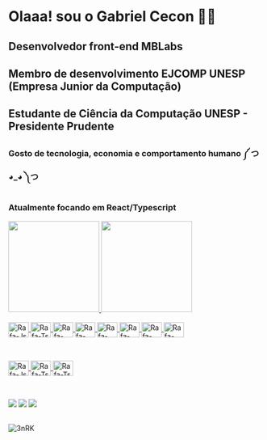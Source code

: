 # Olaaa! sou o Gabriel Cecon 🙋‍♂️
## Desenvolvedor front-end MBLabs
## Membro de desenvolvimento EJCOMP UNESP (Empresa Junior da Computação)
## Estudante de Ciência da Computação UNESP - Presidente Prudente
### Gosto de tecnologia, economia e comportamento humano ༼ つ ◕_◕ ༽つ

### Atualmente focando em React/Typescript

<div>
  <a href="https://github.com/ceconcarlsen">
  <img height="180em" src="https://github-readme-stats.vercel.app/api?username=ceconcarlsen&show_icons=true&theme=react&include_all_commits=true&count_private=true"/>
  <img height="180em" src="https://github-readme-stats.vercel.app/api/top-langs/?username=ceconcarlsen&layout=compact&langs_count=7&theme=react"/>
</div>
 
 <div style="display: inline_block"><br>
  <img align="center" alt="Rafa-Js" height="30" width="40" src="https://cdn.jsdelivr.net/gh/devicons/devicon/icons/c/c-original.svg">
  <img align="center" alt="Rafa-Ts" height="30" width="40" src="https://cdn.jsdelivr.net/gh/devicons/devicon/icons/java/java-original.svg">
  <img align="center" alt="Rafa-React" height="30" width="40" src="https://cdn.jsdelivr.net/gh/devicons/devicon/icons/python/python-original.svg">
  <img align="center" alt="Rafa-Csharp" height="30" width="40" src="https://cdn.jsdelivr.net/gh/devicons/devicon/icons/mysql/mysql-original.svg">
  <img align="center" alt="Rafa-CSS" height="30" width="40" src="https://cdn.jsdelivr.net/gh/devicons/devicon/icons/javascript/javascript-original.svg">
  <img align="center" alt="Rafa-CSS" height="30" width="40" src="https://cdn.jsdelivr.net/gh/devicons/devicon/icons/typescript/typescript-original.svg">
  <img align="center" alt="Rafa-Python" height="30" width="40" src="https://cdn.jsdelivr.net/gh/devicons/devicon/icons/css3/css3-original.svg">
  <img align="center" alt="Rafa-Csharp" height="30" width="40" src="https://cdn.jsdelivr.net/gh/devicons/devicon/icons/html5/html5-original.svg">
</div>
 
 ##
  
<div style="display: inline_block"><br>
 <img align="center" alt="Rafa-Js" height="30" width="40" src="https://cdn.jsdelivr.net/gh/devicons/devicon/icons/react/react-original.svg">
 <img align="center" alt="Rafa-Ts" height="30" width="40" src="https://cdn.jsdelivr.net/gh/devicons/devicon/icons/redux/redux-original.svg">
 <img align="center" alt="Rafa-Ts" height="30" width="40" src="https://cdn.jsdelivr.net/gh/devicons/devicon/icons/nodejs/nodejs-original.svg">
</div>
  
 ##
 <br>
 <div>
  <a href = "mailto:ceconcarlsen@gmail.com"><img src="https://img.shields.io/badge/-Gmail-%23333?style=for-the-badge&logo=gmail&logoColor=white" target="_blank"></a>
  <a href="https://www.linkedin.com/in/gabriel-cecon-carlsen" target="_blank"><img src="https://img.shields.io/badge/-LinkedIn-%230077B5?style=for-the-badge&logo=linkedin&logoColor=white" target="_blank"></a> 
  <a href="https://stackoverflow.com/users/16525322/gabriel-cecon-carlsen" target="_blank"><img src="https://img.shields.io/badge/stack%20overflow-FE7A16?logo=stack-overflow&logoColor=white&style=for-the-badge" target="_blank"></a> 
 </div>
  
 ##
 
![3nRK](https://user-images.githubusercontent.com/38158538/127408394-ba373f62-117f-4cb0-96df-a5ebb7eb7891.gif)

 
 
